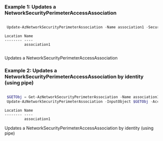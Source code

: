### Example 1: Updates a NetworkSecurityPerimeterAccessAssociation

```powershell

 Update-AzNetworkSecurityPerimeterAssociation -Name association1 -SecurityPerimeterName nsp3 -ResourceGroupName kumarkaushal-PS-RG-1 -AccessMode Enforced

```

```output
Location Name
-------- ----
         association1


```
Updates a NetworkSecurityPerimeterAccessAssociation

### Example 2: Updates a NetworkSecurityPerimeterAccessAssociation by identity (using pipe)

```powershell

 $GETObj = Get-AzNetworkSecurityPerimeterAssociation -Name association1 -SecurityPerimeterName nsp3 -ResourceGroupName kumarkaushal-PS-RG-1
 Update-AzNetworkSecurityPerimeterAssociation -InputObject $GETObj -AccessMode Learning

```

```output
Location Name
-------- ----
         association1

```
Updates a NetworkSecurityPerimeterAccessAssociation by identity (using pipe)
